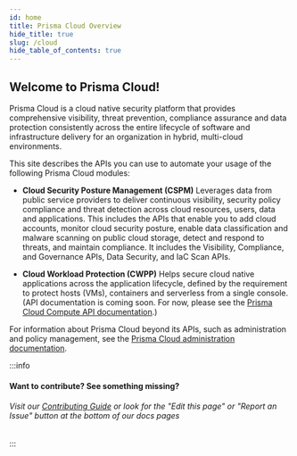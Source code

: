 ```yaml
---
id: home
title: Prisma Cloud Overview
hide_title: true
slug: /cloud
hide_table_of_contents: true
---
```



## Welcome to Prisma Cloud!

Prisma Cloud is a cloud native security platform that provides comprehensive visibility, threat prevention, compliance assurance and data protection consistently across the entire lifecycle of software and infrastructure delivery for an organization in hybrid, multi-cloud environments. 

This site describes the APIs you can use to automate your usage of the following Prisma Cloud modules:
* **Cloud Security Posture Management (CSPM)**
  Leverages data from public service providers to deliver continuous visibility, security policy
  compliance and threat detection across cloud resources, users, data and applications. This
  includes the APIs that enable you to add cloud accounts, monitor cloud security posture, enable
  data classification and malware scanning on public cloud storage, detect and respond to threats,
  and maintain compliance. It includes the Visibility, Compliance, and Governance APIs, Data
  Security, and IaC Scan APIs.

* **Cloud Workload Protection (CWPP)**
  Helps secure cloud native applications across the application lifecycle, defined by the
  requirement to protect hosts (VMs), containers and serverless from a single console.
  (API documentation is coming soon. For now, please see the
  [Prisma Cloud Compute API documentation](https://cdn.twistlock.com/docs/api/twistlock_api.html).)


For information about Prisma Cloud beyond its APIs, such as administration and policy management,
see the [Prisma Cloud administration documentation](https://docs.paloaltonetworks.com/prisma/prisma-cloud.html).


:::info

#### Want to contribute? See something missing?

###### Visit our [Contributing Guide](/docs/contributing) or look for the "Edit this page" or "Report an Issue" button at the bottom of our docs pages

:::
